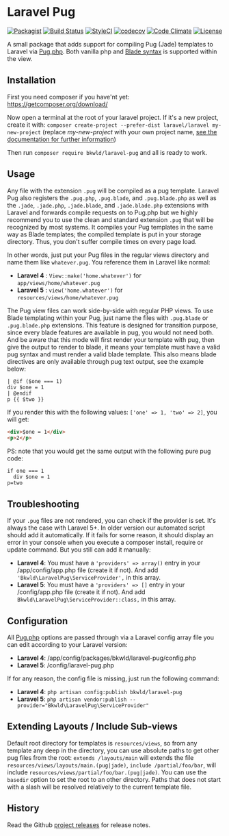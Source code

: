 # Laravel Pug

[![Packagist](https://img.shields.io/packagist/v/bkwld/laravel-pug.svg)](https://packagist.org/packages/bkwld/laravel-pug)
[![Build Status](https://travis-ci.org/BKWLD/laravel-pug.svg?branch=master)](https://travis-ci.org/BKWLD/laravel-pug)
[![StyleCI](https://styleci.io/repos/63732751/shield?style=flat)](https://styleci.io/repos/63732751)
[![codecov](https://codecov.io/gh/BKWLD/laravel-pug/branch/master/graph/badge.svg)](https://codecov.io/gh/BKWLD/laravel-pug)
[![Code Climate](https://codeclimate.com/github/BKWLD/laravel-pug/badges/gpa.svg)](https://codeclimate.com/github/BKWLD/laravel-pug)
[![License](https://poser.pugx.org/bkwld/laravel-pug/license)](https://packagist.org/packages/bkwld/laravel-pug)

A small package that adds support for compiling Pug (Jade) templates
to Laravel via [Pug.php](https://github.com/pug-php/pug).
Both vanilla php and [Blade syntax](http://laravel.com/docs/5.2/templates#blade-templating)
is supported within the view.


## Installation

First you need composer if you have'nt yet: https://getcomposer.org/download/

Now open a terminal at the root of your laravel project. If it's a new project,
create it with: `composer create-project --prefer-dist laravel/laravel my-new-project`
(replace *my-new-project* with your own project name,
[see the documentation for further information](https://laravel.com/docs/5.5#installing-laravel))

Then run `composer require bkwld/laravel-pug` and all is ready to work.


## Usage

Any file with the extension `.pug` will be compiled as a pug template.
Laravel Pug also registers the `.pug.php`, `.pug.blade`, and `.pug.blade.php`
as well as the `.jade`, `.jade.php`, `.jade.blade`, and `.jade.blade.php`
extensions with Laravel and forwards compile requests on to Pug.php but
we highly recommend you to use the clean and standard extension `.pug`
that will be recognized by most systems. It compiles your Pug templates
in the same way as Blade templates; the compiled template is put in your
storage directory. Thus, you don't suffer compile times on every page load.

In other words, just put your Pug files in the regular views directory
and name them like `whatever.pug`. You reference them in Laravel like normal:

* **Laravel 4** : `View::make('home.whatever')` for `app/views/home/whatever.pug`
* **Laravel 5** : `view('home.whatever')` for `resources/views/home/whatever.pug`

The Pug view files can work side-by-side with regular PHP views. To use Blade
templating within your Pug, just name the files with `.pug.blade` or
`.pug.blade.php` extensions. This feature is designed for transition
purpose, since every blade features are available in pug, you would not
need both. And be aware that this mode will first render your template with
pug, then give the output to render to blade, it means your template must
have a valid pug syntax and must render a valid blade template. This also
means blade directives are only available through pug text output, see the
example below:
```pug
| @if ($one === 1)
div $one = 1
| @endif
p {{ $two }}
```
If you render this with the following values: `['one' => 1, 'two' => 2]`, you
will get:
```html
<div>$one = 1</div>
<p>2</p>
```
PS: note that you would get the same output with the following pure pug code:
```pug
if one === 1
  div $one = 1
p=two
```


## Troubleshooting

If your `.pug` files are not rendered, you can check if the provider is
set. It's always the case with Laravel 5+. In older version our automated
script should add it automatically. If it fails for some reason, it should
display an error in your console when you execute a composer install, require
or update command. But you still can add it manually:

* **Laravel 4**: You must have a `'providers' => array()` entry in your
/app/config/app.php file (create it if not). And add
`'Bkwld\LaravelPug\ServiceProvider',` in this array.
* **Laravel 5**: You must have a `'providers' => []` entry in your
/config/app.php file (create it if not). And add
`Bkwld\LaravelPug\ServiceProvider::class,` in this array.


## Configuration

All [Pug.php](https://github.com/pug-php/pug) options are passed through via
a Laravel config array file you can edit according to your Laravel version: 

* **Laravel 4**: /app/config/packages/bkwld/laravel-pug/config.php
* **Laravel 5**: /config/laravel-pug.php

If for any reason, the config file is missing, just run the following command:

* **Laravel 4**: `php artisan config:publish bkwld/laravel-pug`
* **Laravel 5**: `php artisan vendor:publish --provider="Bkwld\LaravelPug\ServiceProvider"`


## Extending Layouts / Include Sub-views

Default root directory for templates is `resources/views`, so from any
template any deep in the directory, you can use absolute paths to get
other pug files from the root: `extends /layouts/main` will extends the file `resources/views/layouts/main.(pug|jade)`, `include /partial/foo/bar`, will include `resources/views/partial/foo/bar.(pug|jade)`. You can use the `basedir` option to set the root to an other directory. Paths that does not start with a slash will be resolved relatively to the current template file.


## History

Read the Github [project releases](https://github.com/BKWLD/laravel-pug/releases)
for release notes.
